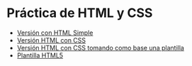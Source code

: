# Práctica de HTML y CSS

* [Versión con HTML Simple](https://franfernandez02.github.io/jurassicworldfk/v1)
* [Versión HTML con CSS](https://franfernandez02.github.io/jurassicworldfk/v2)
* [Versión HTML con CSS tomando como base una plantilla](https://franfernandez02.github.io/jurassicworldfk/v3)
* [Plantilla HTML5](https://franfernandez02.github.io/jurassicworldfk/v3/plantilla%20original/index.html)
